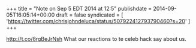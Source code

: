 +++
title = "Note on Sep 5 EDT 2014 at 12:5"
publishdate = 2014-09-05T16:05:14+00:00
draft = false
syndicated = [ 'https://twitter.com/chrisjohndeluca/status/507922412793790460?s=20' ]
+++

http://t.co/8rgBeJrNsh What our reactions to te celeb hack say about us.
